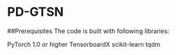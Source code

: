 # PD-GTSN
##Prerequisites
The code is built with following libraries:

PyTorch 1.0 or higher
TensorboardX
scikit-learn
tqdm
